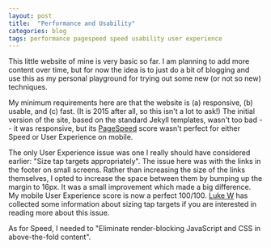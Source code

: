 ```yaml
---
layout: post
title:  "Performance and Usability"
categories: blog
tags: performance pagespeed speed usability user experience
---
```


This little website of mine is very basic so far. I am planning to add more content over time, but for now the idea is to just do a bit of blogging and use this as my personal playground for trying out some new (or not so new) techniques.

My minimum requirements here are that the website is (a) responsive, (b) usable, and (c) fast. (It is 2015 after all, so this isn't a lot to ask!) The initial version of the site, based on the standard Jekyll templates, wasn't too bad -- it was responsive, but its [PageSpeed][pgspd] score wasn't perfect for either Speed or User Experience on mobile.

The only User Experience issue was one I really should have considered earlier: "Size tap targets appropriately". The issue here was with the links in the footer on small screens. Rather than increasing the size of the links themselves, I opted to increase the space between them by bumping up the margin to 16px. It was a small improvement which made a big difference. My mobile User Experience score is now a perfect 100/100. [Luke W][luke] has collected some information about sizing tap targets if you are interested in reading more about this issue.

As for Speed, I needed to "Eliminate render-blocking JavaScript and CSS in above-the-fold content".


[pgspd]:     https://developers.google.com/speed/pagespeed/insights/
[luke]:      http://www.lukew.com/ff/entry.asp?1085
